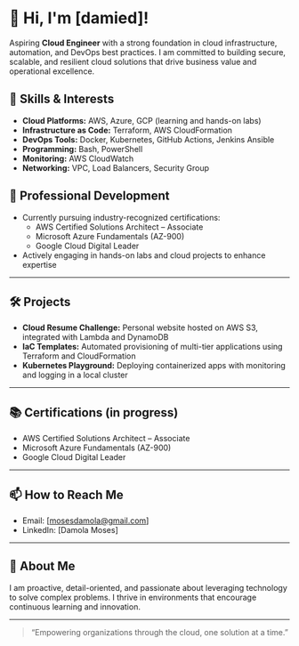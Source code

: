 # 👋 Hi, I'm [damied]!


Aspiring **Cloud Engineer** with a strong foundation in cloud infrastructure, automation, and DevOps best practices. I am committed to building secure, scalable, and resilient cloud solutions that drive business value and operational excellence.

## 🚀 Skills & Interests
- **Cloud Platforms:** AWS, Azure, GCP (learning and hands-on labs)
- **Infrastructure as Code:** Terraform, AWS CloudFormation
- **DevOps Tools:** Docker, Kubernetes, GitHub Actions, Jenkins Ansible
- **Programming:** Bash, PowerShell
- **Monitoring:** AWS CloudWatch
- **Networking:** VPC, Load Balancers, Security Group

## 🎯 Professional Development
- Currently pursuing industry-recognized certifications:
  - AWS Certified Solutions Architect – Associate
  - Microsoft Azure Fundamentals (AZ-900)
  - Google Cloud Digital Leader
- Actively engaging in hands-on labs and cloud projects to enhance expertise

---

## 🛠️ Projects
- **Cloud Resume Challenge:** Personal website hosted on AWS S3, integrated with Lambda and DynamoDB
- **IaC Templates:** Automated provisioning of multi-tier applications using Terraform and CloudFormation
- **Kubernetes Playground:** Deploying containerized apps with monitoring and logging in a local cluster

---

## 📚 Certifications (in progress)
- AWS Certified Solutions Architect – Associate
- Microsoft Azure Fundamentals (AZ-900)
- Google Cloud Digital Leader

---

## 📫 How to Reach Me
- Email: [mosesdamola@gmail.com]
- LinkedIn: [Damola Moses]

---

## 📝 About Me

I am proactive, detail-oriented, and passionate about leveraging technology to solve complex problems. I thrive in environments that encourage continuous learning and innovation.

---

> “Empowering organizations through the cloud, one solution at a time.”
